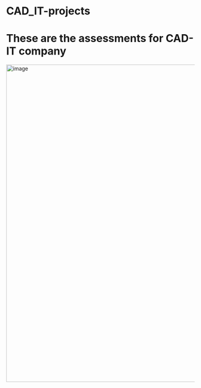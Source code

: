 # CAD_IT-projects
# These are the assessments for CAD-IT company

<img width="847" alt="image" src="https://github.com/Farrukh-Maruf/CAD_IT-projects-/assets/115053478/13f09314-9314-4e96-8265-6d5140f311af">
